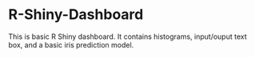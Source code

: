 # R-Shiny-Dashboard
This is basic R Shiny dashboard. It contains histograms, input/ouput text box, and a basic iris prediction model.
